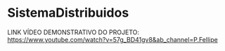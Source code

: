 # SistemaDistribuidos

LINK VÍDEO DEMONSTRATIVO DO PROJETO: https://www.youtube.com/watch?v=57g_BD41gv8&ab_channel=P.Fellipe
